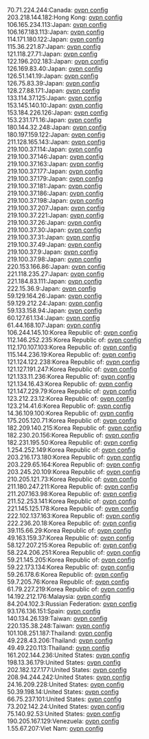 70.71.224.244:Canada: [ovpn config](vpn/70_71_224_244.ovpn)  
203.218.144.182:Hong Kong: [ovpn config](vpn/203_218_144_182.ovpn)  
106.165.234.113:Japan: [ovpn config](vpn/106_165_234_113.ovpn)  
106.167.183.113:Japan: [ovpn config](vpn/106_167_183_113.ovpn)  
114.171.180.122:Japan: [ovpn config](vpn/114_171_180_122.ovpn)  
115.36.221.87:Japan: [ovpn config](vpn/115_36_221_87.ovpn)  
121.118.27.71:Japan: [ovpn config](vpn/121_118_27_71.ovpn)  
122.196.202.183:Japan: [ovpn config](vpn/122_196_202_183.ovpn)  
126.169.83.40:Japan: [ovpn config](vpn/126_169_83_40.ovpn)  
126.51.141.19:Japan: [ovpn config](vpn/126_51_141_19.ovpn)  
126.75.83.39:Japan: [ovpn config](vpn/126_75_83_39.ovpn)  
128.27.88.171:Japan: [ovpn config](vpn/128_27_88_171.ovpn)  
133.114.37.125:Japan: [ovpn config](vpn/133_114_37_125.ovpn)  
153.145.140.10:Japan: [ovpn config](vpn/153_145_140_10.ovpn)  
153.184.226.126:Japan: [ovpn config](vpn/153_184_226_126.ovpn)  
153.231.171.16:Japan: [ovpn config](vpn/153_231_171_16.ovpn)  
180.144.32.248:Japan: [ovpn config](vpn/180_144_32_248.ovpn)  
180.197.159.122:Japan: [ovpn config](vpn/180_197_159_122.ovpn)  
211.128.165.143:Japan: [ovpn config](vpn/211_128_165_143.ovpn)  
219.100.37.114:Japan: [ovpn config](vpn/219_100_37_114.ovpn)  
219.100.37.146:Japan: [ovpn config](vpn/219_100_37_146.ovpn)  
219.100.37.163:Japan: [ovpn config](vpn/219_100_37_163.ovpn)  
219.100.37.177:Japan: [ovpn config](vpn/219_100_37_177.ovpn)  
219.100.37.179:Japan: [ovpn config](vpn/219_100_37_179.ovpn)  
219.100.37.181:Japan: [ovpn config](vpn/219_100_37_181.ovpn)  
219.100.37.186:Japan: [ovpn config](vpn/219_100_37_186.ovpn)  
219.100.37.198:Japan: [ovpn config](vpn/219_100_37_198.ovpn)  
219.100.37.207:Japan: [ovpn config](vpn/219_100_37_207.ovpn)  
219.100.37.221:Japan: [ovpn config](vpn/219_100_37_221.ovpn)  
219.100.37.26:Japan: [ovpn config](vpn/219_100_37_26.ovpn)  
219.100.37.30:Japan: [ovpn config](vpn/219_100_37_30.ovpn)  
219.100.37.31:Japan: [ovpn config](vpn/219_100_37_31.ovpn)  
219.100.37.49:Japan: [ovpn config](vpn/219_100_37_49.ovpn)  
219.100.37.9:Japan: [ovpn config](vpn/219_100_37_9.ovpn)  
219.100.37.98:Japan: [ovpn config](vpn/219_100_37_98.ovpn)  
220.153.166.86:Japan: [ovpn config](vpn/220_153_166_86.ovpn)  
221.118.235.27:Japan: [ovpn config](vpn/221_118_235_27.ovpn)  
221.184.83.111:Japan: [ovpn config](vpn/221_184_83_111.ovpn)  
222.15.36.9:Japan: [ovpn config](vpn/222_15_36_9.ovpn)  
59.129.164.26:Japan: [ovpn config](vpn/59_129_164_26.ovpn)  
59.129.212.24:Japan: [ovpn config](vpn/59_129_212_24.ovpn)  
59.133.158.94:Japan: [ovpn config](vpn/59_133_158_94.ovpn)  
60.127.61.134:Japan: [ovpn config](vpn/60_127_61_134.ovpn)  
61.44.168.107:Japan: [ovpn config](vpn/61_44_168_107.ovpn)  
106.244.145.10:Korea Republic of: [ovpn config](vpn/106_244_145_10.ovpn)  
112.146.252.235:Korea Republic of: [ovpn config](vpn/112_146_252_235.ovpn)  
112.170.107.103:Korea Republic of: [ovpn config](vpn/112_170_107_103.ovpn)  
115.144.236.19:Korea Republic of: [ovpn config](vpn/115_144_236_19.ovpn)  
121.124.122.238:Korea Republic of: [ovpn config](vpn/121_124_122_238.ovpn)  
121.127.191.247:Korea Republic of: [ovpn config](vpn/121_127_191_247.ovpn)  
121.133.11.236:Korea Republic of: [ovpn config](vpn/121_133_11_236.ovpn)  
121.134.16.43:Korea Republic of: [ovpn config](vpn/121_134_16_43.ovpn)  
121.147.229.79:Korea Republic of: [ovpn config](vpn/121_147_229_79.ovpn)  
123.212.23.12:Korea Republic of: [ovpn config](vpn/123_212_23_12.ovpn)  
123.214.41.6:Korea Republic of: [ovpn config](vpn/123_214_41_6.ovpn)  
14.36.109.100:Korea Republic of: [ovpn config](vpn/14_36_109_100.ovpn)  
175.205.120.71:Korea Republic of: [ovpn config](vpn/175_205_120_71.ovpn)  
182.209.140.215:Korea Republic of: [ovpn config](vpn/182_209_140_215.ovpn)  
182.230.20.156:Korea Republic of: [ovpn config](vpn/182_230_20_156.ovpn)  
182.231.195.50:Korea Republic of: [ovpn config](vpn/182_231_195_50.ovpn)  
1.254.252.149:Korea Republic of: [ovpn config](vpn/1_254_252_149.ovpn)  
203.216.173.180:Korea Republic of: [ovpn config](vpn/203_216_173_180.ovpn)  
203.229.65.164:Korea Republic of: [ovpn config](vpn/203_229_65_164.ovpn)  
203.245.20.109:Korea Republic of: [ovpn config](vpn/203_245_20_109.ovpn)  
210.205.121.73:Korea Republic of: [ovpn config](vpn/210_205_121_73.ovpn)  
211.180.247.211:Korea Republic of: [ovpn config](vpn/211_180_247_211.ovpn)  
211.207.163.98:Korea Republic of: [ovpn config](vpn/211_207_163_98.ovpn)  
211.52.253.141:Korea Republic of: [ovpn config](vpn/211_52_253_141.ovpn)  
221.145.125.178:Korea Republic of: [ovpn config](vpn/221_145_125_178.ovpn)  
222.102.137.163:Korea Republic of: [ovpn config](vpn/222_102_137_163.ovpn)  
222.236.20.18:Korea Republic of: [ovpn config](vpn/222_236_20_18.ovpn)  
39.115.66.29:Korea Republic of: [ovpn config](vpn/39_115_66_29.ovpn)  
49.163.159.37:Korea Republic of: [ovpn config](vpn/49_163_159_37.ovpn)  
58.127.207.215:Korea Republic of: [ovpn config](vpn/58_127_207_215.ovpn)  
58.224.206.251:Korea Republic of: [ovpn config](vpn/58_224_206_251.ovpn)  
59.21.145.205:Korea Republic of: [ovpn config](vpn/59_21_145_205.ovpn)  
59.22.173.134:Korea Republic of: [ovpn config](vpn/59_22_173_134.ovpn)  
59.26.178.6:Korea Republic of: [ovpn config](vpn/59_26_178_6.ovpn)  
59.7.205.76:Korea Republic of: [ovpn config](vpn/59_7_205_76.ovpn)  
61.79.227.219:Korea Republic of: [ovpn config](vpn/61_79_227_219.ovpn)  
14.192.212.176:Malaysia: [ovpn config](vpn/14_192_212_176.ovpn)  
84.204.102.3:Russian Federation: [ovpn config](vpn/84_204_102_3.ovpn)  
93.176.136.151:Spain: [ovpn config](vpn/93_176_136_151.ovpn)  
140.134.26.139:Taiwan: [ovpn config](vpn/140_134_26_139.ovpn)  
220.135.38.248:Taiwan: [ovpn config](vpn/220_135_38_248.ovpn)  
101.108.251.187:Thailand: [ovpn config](vpn/101_108_251_187.ovpn)  
49.228.43.206:Thailand: [ovpn config](vpn/49_228_43_206.ovpn)  
49.49.220.113:Thailand: [ovpn config](vpn/49_49_220_113.ovpn)  
161.202.144.236:United States: [ovpn config](vpn/161_202_144_236.ovpn)  
198.13.36.179:United States: [ovpn config](vpn/198_13_36_179.ovpn)  
202.182.127.177:United States: [ovpn config](vpn/202_182_127_177.ovpn)  
208.94.244.242:United States: [ovpn config](vpn/208_94_244_242.ovpn)  
24.16.209.228:United States: [ovpn config](vpn/24_16_209_228.ovpn)  
50.39.198.14:United States: [ovpn config](vpn/50_39_198_14.ovpn)  
66.75.237.101:United States: [ovpn config](vpn/66_75_237_101.ovpn)  
73.202.142.24:United States: [ovpn config](vpn/73_202_142_24.ovpn)  
75.140.92.53:United States: [ovpn config](vpn/75_140_92_53.ovpn)  
190.205.167.129:Venezuela: [ovpn config](vpn/190_205_167_129.ovpn)  
1.55.67.207:Viet Nam: [ovpn config](vpn/1_55_67_207.ovpn)  
